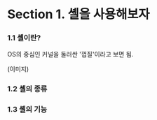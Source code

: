 # Section 1. 셸을 사용해보자

### 1.1 셸이란?

OS의 중심인 커널을 둘러싼 '껍질'이라고 보면 됨.

\(이미지\)

### 1.2 셸의 종류

### 1.3 셸의 기능



